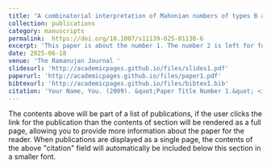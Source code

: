 ```yaml
---
title: "A combinatorial interpretation of Mahonian numbers of types B and D"
collection: publications
category: manuscripts
permalink:  https://doi.org/10.1007/s11139-025-01130-6
excerpt: 'This paper is about the number 1. The number 2 is left for future work.'
date: 2025-06-18
venue: 'The Ramanujan Journal '
slidesurl: 'http://academicpages.github.io/files/slides1.pdf'
paperurl: 'http://academicpages.github.io/files/paper1.pdf'
bibtexurl: 'http://academicpages.github.io/files/bibtex1.bib'
citation: 'Your Name, You. (2009). &quot;Paper Title Number 1.&quot; <i>Journal 1</i>. 1(1).'
---
```

The contents above will be part of a list of publications, if the user clicks the link for the publication than the contents of section will be rendered as a full page, allowing you to provide more information about the paper for the reader. When publications are displayed as a single page, the contents of the above "citation" field will automatically be included below this section in a smaller font.
